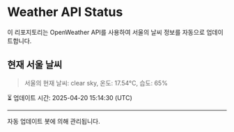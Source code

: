
# Weather API Status

이 리포지토리는 OpenWeather API를 사용하여 서울의 날씨 정보를 자동으로 업데이트합니다.

## 현재 서울 날씨
> 서울의 현재 날씨: clear sky, 온도: 17.54°C, 습도: 65%

⏳ 업데이트 시간: 2025-04-20 15:14:30 (UTC)

---
자동 업데이트 봇에 의해 관리됩니다.
